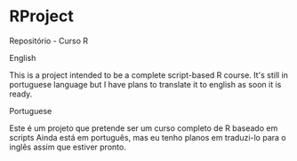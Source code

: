 # RProject
Repositório - Curso R

English

  This is a project intended to be a complete script-based R course. 
  It's still in portuguese language but I have plans to translate it to english as soon it is ready.
  
Portuguese

  Este é um projeto que pretende ser um curso completo de R baseado em scripts
  Ainda está em português, mas eu tenho planos em traduzi-lo para o inglês assim que estiver pronto.
